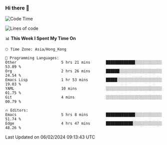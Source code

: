 ### Hi there 👋

<!--
**nicehiro/nicehiro** is a ✨ _special_ ✨ repository because its `README.md` (this file) appears on your GitHub profile.

Here are some ideas to get you started:

- 🔭 I’m currently working on ...
- 🌱 I’m currently learning ...
- 👯 I’m looking to collaborate on ...
- 🤔 I’m looking for help with ...
- 💬 Ask me about ...
- 📫 How to reach me: ...
- 😄 Pronouns: ...
- ⚡ Fun fact: ...
-->

<!--START_SECTION:waka-->
![Code Time](http://img.shields.io/badge/Code%20Time-220%20hrs%2044%20mins-blue)

![Lines of code](https://img.shields.io/badge/From%20Hello%20World%20I%27ve%20Written-2.6%20million%20lines%20of%20code-blue)

📊 **This Week I Spent My Time On** 

```text
🕑︎ Time Zone: Asia/Hong_Kong

💬 Programming Languages: 
Other                    5 hrs 21 mins       █████████████░░░░░░░░░░░░   53.89 % 
Org                      2 hrs 26 mins       ██████░░░░░░░░░░░░░░░░░░░   24.54 % 
Emacs Lisp               1 hr 53 mins        █████░░░░░░░░░░░░░░░░░░░░   19.03 % 
YAML                     10 mins             ░░░░░░░░░░░░░░░░░░░░░░░░░   01.75 % 
Git                      4 mins              ░░░░░░░░░░░░░░░░░░░░░░░░░   00.79 % 

🔥 Editors: 
Emacs                    5 hrs 8 mins        █████████████░░░░░░░░░░░░   51.74 % 
Edge                     4 hrs 47 mins       ████████████░░░░░░░░░░░░░   48.26 % 
```


 Last Updated on 06/02/2024 09:13:43 UTC
<!--END_SECTION:waka-->
